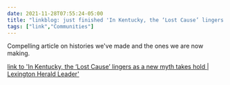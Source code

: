 ```yaml
---
date: 2021-11-28T07:55:24-05:00
title: "linkblog: just finished 'In Kentucky, the ‘Lost Cause’ lingers as a new myth takes hold | Lexington Herald Leader'"
tags: ["link","Communities"]
---
```

Compelling article on histories we've made and the ones we are now making.
 
[link to 'In Kentucky, the ‘Lost Cause’ lingers as a new myth takes hold | Lexington Herald Leader'](https://www.kentucky.com/news/politics-government/article252983683.html)
